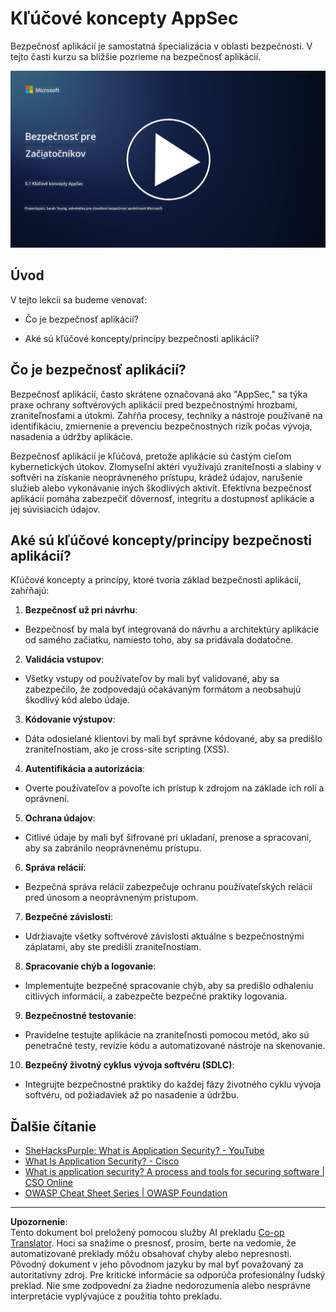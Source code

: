 <!--
CO_OP_TRANSLATOR_METADATA:
{
  "original_hash": "e4b56bb23078d3ffb7ad407d280b0c36",
  "translation_date": "2025-09-04T00:33:53+00:00",
  "source_file": "5.1 AppSec key concepts.md",
  "language_code": "sk"
}
-->
# Kľúčové koncepty AppSec

Bezpečnosť aplikácií je samostatná špecializácia v oblasti bezpečnosti. V tejto časti kurzu sa bližšie pozrieme na bezpečnosť aplikácií.

[![Pozrite si video](../../translated_images/5-1_placeholder.29d7c06237ea84d113c4d91a72ee86a08f73f60187f2a32828c28cfda4f0aeb5.sk.png)](https://learn-video.azurefd.net/vod/player?id=d81dc210-ee8a-445a-aee0-aaf8a2b37af2)

## Úvod

V tejto lekcii sa budeme venovať:

- Čo je bezpečnosť aplikácií?

- Aké sú kľúčové koncepty/princípy bezpečnosti aplikácií?

## Čo je bezpečnosť aplikácií?

Bezpečnosť aplikácií, často skrátene označovaná ako "AppSec," sa týka praxe ochrany softvérových aplikácií pred bezpečnostnými hrozbami, zraniteľnosťami a útokmi. Zahŕňa procesy, techniky a nástroje používané na identifikáciu, zmiernenie a prevenciu bezpečnostných rizík počas vývoja, nasadenia a údržby aplikácie.

Bezpečnosť aplikácií je kľúčová, pretože aplikácie sú častým cieľom kybernetických útokov. Zlomyseľní aktéri využívajú zraniteľnosti a slabiny v softvéri na získanie neoprávneného prístupu, krádež údajov, narušenie služieb alebo vykonávanie iných škodlivých aktivít. Efektívna bezpečnosť aplikácií pomáha zabezpečiť dôvernosť, integritu a dostupnosť aplikácie a jej súvisiacich údajov.

## Aké sú kľúčové koncepty/princípy bezpečnosti aplikácií?

Kľúčové koncepty a princípy, ktoré tvoria základ bezpečnosti aplikácií, zahŕňajú:

1. **Bezpečnosť už pri návrhu**:

- Bezpečnosť by mala byť integrovaná do návrhu a architektúry aplikácie od samého začiatku, namiesto toho, aby sa pridávala dodatočne.

2. **Validácia vstupov**:

- Všetky vstupy od používateľov by mali byť validované, aby sa zabezpečilo, že zodpovedajú očakávaným formátom a neobsahujú škodlivý kód alebo údaje.

3. **Kódovanie výstupov**:

- Dáta odosielané klientovi by mali byť správne kódované, aby sa predišlo zraniteľnostiam, ako je cross-site scripting (XSS).

4. **Autentifikácia a autorizácia**:

- Overte používateľov a povoľte ich prístup k zdrojom na základe ich rolí a oprávnení.

5. **Ochrana údajov**:

- Citlivé údaje by mali byť šifrované pri ukladaní, prenose a spracovaní, aby sa zabránilo neoprávnenému prístupu.

6. **Správa relácií**:

- Bezpečná správa relácií zabezpečuje ochranu používateľských relácií pred únosom a neoprávneným prístupom.

7. **Bezpečné závislosti**:

- Udržiavajte všetky softvérové závislosti aktuálne s bezpečnostnými záplatami, aby ste predišli zraniteľnostiam.

8. **Spracovanie chýb a logovanie**:

- Implementujte bezpečné spracovanie chýb, aby sa predišlo odhaleniu citlivých informácií, a zabezpečte bezpečné praktiky logovania.

9. **Bezpečnostné testovanie**:

- Pravidelne testujte aplikácie na zraniteľnosti pomocou metód, ako sú penetračné testy, revízie kódu a automatizované nástroje na skenovanie.

10. **Bezpečný životný cyklus vývoja softvéru (SDLC)**:

- Integrujte bezpečnostné praktiky do každej fázy životného cyklu vývoja softvéru, od požiadaviek až po nasadenie a údržbu.

## Ďalšie čítanie

- [SheHacksPurple: What is Application Security? - YouTube](https://www.youtube.com/watch?v=eNmccQNzSSY)
- [What Is Application Security? - Cisco](https://www.cisco.com/c/en/us/solutions/security/application-first-security/what-is-application-security.html#~how-does-it-work)
- [What is application security? A process and tools for securing software | CSO Online](https://www.csoonline.com/article/566471/what-is-application-security-a-process-and-tools-for-securing-software.html)
- [OWASP Cheat Sheet Series | OWASP Foundation](https://owasp.org/www-project-cheat-sheets/)

---

**Upozornenie**:  
Tento dokument bol preložený pomocou služby AI prekladu [Co-op Translator](https://github.com/Azure/co-op-translator). Hoci sa snažíme o presnosť, prosím, berte na vedomie, že automatizované preklady môžu obsahovať chyby alebo nepresnosti. Pôvodný dokument v jeho pôvodnom jazyku by mal byť považovaný za autoritatívny zdroj. Pre kritické informácie sa odporúča profesionálny ľudský preklad. Nie sme zodpovední za žiadne nedorozumenia alebo nesprávne interpretácie vyplývajúce z použitia tohto prekladu.